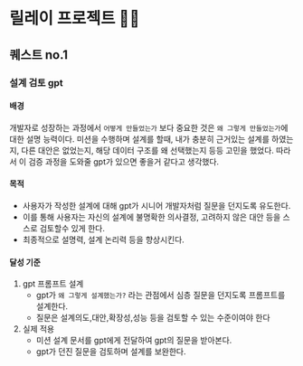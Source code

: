 # 릴레이 프로젝트 🏃🏻

## 퀘스트 no.1
### 설계 검토 gpt
#### 배경
개발자로 성장하는 과정에서 `어떻게 만들었는가` 보다 중요한 것은 `왜 그렇게 만들었는가`에 대한 설명 능력이다.
미션을 수행하며 설계를 할때, 내가 충분히 근거있는 설계를 하였는지, 다른 대안은 없었는지, 해당 데이터 구조를 왜 선택했는지 등등 고민을 했었다. 따라서 이 검증 과정을 도와줄 gpt가 있으면 좋을거 같다고 생각했다.
#### 목적
- 사용자가 작성한 설계에 대해 gpt가 시니어 개발자처럼 질문을 던지도록 유도한다.
- 이를 통해 사용자는 자신의 설계에 불명확한 의사결정, 고려하지 않은 대안 등을 스스로 검토할수 있게 한다.
- 최종적으로 설명력, 설계 논리력 등을 향상시킨다.
#### 달성 기준
1. gpt 프롬프트 설계
   - gpt가 `왜 그렇게 설계했는가?` 라는 관점에서 심층 질문을 던지도록 프롬프트를 설계한다.
   - 질문은 설계의도,대안,확장성,성능 등을 검토할 수 있는 수준이여야 한다
2. 실제 적용
   - 미션 설계 문서를 gpt에게 전달하여 gpt의 질문을 받아본다.
   - gpt가 던진 질문을 검토하며 설계를 보완한다.
